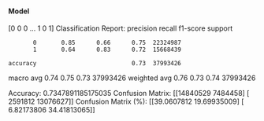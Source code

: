 #### Model
[0 0 0 ... 1 0 1]
Classification Report:
              precision    recall  f1-score   support

           0       0.85      0.66      0.75  22324987
           1       0.64      0.83      0.72  15668439

    accuracy                           0.73  37993426
   macro avg       0.74      0.75      0.73  37993426
weighted avg       0.76      0.73      0.74  37993426

Accuracy: 0.7347891185175035
Confusion Matrix:
[[14840529  7484458]
 [ 2591812 13076627]]
Confusion Matrix (%):
[[39.0607812  19.69935009]
 [ 6.82173806 34.41813065]]

